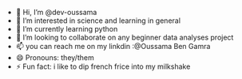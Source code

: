 - 👋 Hi, I’m @dev-oussama
- 👀 I’m interested in science and learning in general
- 🌱 I’m currently learning python 
- 💞️ I’m looking to collaborate on any beginner data analyses project 
- 📫 you can reach me on my linkdin :@Oussama Ben Gamra
- 😄 Pronouns: they/them
- ⚡ Fun fact: i like to dip french frice into my milkshake

<!---
dev-oussama/dev-oussama is a ✨ special ✨ repository because its `README.md` (this file) appears on your GitHub profile.
You can click the Preview link to take a look at your changes.
--->
